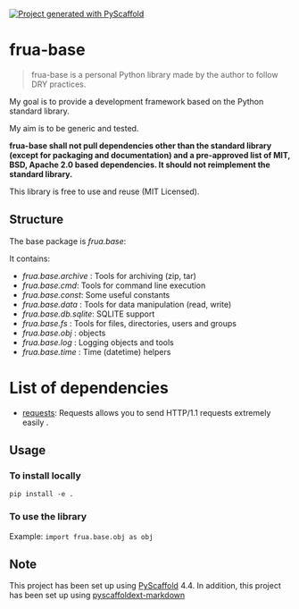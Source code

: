 <!-- These are examples of badges you might want to add to your README:
     please update the URLs accordingly

[![Built Status](https://api.cirrus-ci.com/github/<USER>/base.svg?branch=main)](https://cirrus-ci.com/github/<USER>/base)
[![ReadTheDocs](https://readthedocs.org/projects/base/badge/?version=latest)](https://base.readthedocs.io/en/stable/)
[![Coveralls](https://img.shields.io/coveralls/github/<USER>/base/main.svg)](https://coveralls.io/r/<USER>/base)
[![PyPI-Server](https://img.shields.io/pypi/v/base.svg)](https://pypi.org/project/base/)
[![Conda-Forge](https://img.shields.io/conda/vn/conda-forge/base.svg)](https://anaconda.org/conda-forge/base)
[![Monthly Downloads](https://pepy.tech/badge/base/month)](https://pepy.tech/project/base)
[![Twitter](https://img.shields.io/twitter/url/http/shields.io.svg?style=social&label=Twitter)](https://twitter.com/base)
-->

[![Project generated with PyScaffold](https://img.shields.io/badge/-PyScaffold-005CA0?logo=pyscaffold)](https://pyscaffold.org/)

# frua-base

> frua-base is a personal Python library made by the author to follow DRY practices.

My goal is to provide a development framework based on the Python standard library.

My aim is to be generic and tested.

**frua-base shall not pull dependencies other than the standard library (except for packaging and documentation) and a pre-approved list of MIT, BSD, Apache 2.0 based dependencies. It should not reimplement the standard library.**

This library is free to use and reuse (MIT Licensed).

## Structure

The base package is *frua.base*:

It contains:
- *frua.base.archive* : Tools for archiving (zip, tar)
- *frua.base.cmd*: Tools for command line execution
- *frua.base.const*: Some useful constants 
- *frua.base.data* : Tools for data manipulation (read, write)
- *frua.base.db.sqlite*: SQLITE support
- *frua.base.fs* : Tools for files, directories, users and groups
- *frua.base.obj* : objects
- *frua.base.log* : Logging objects and tools
- *frua.base.time* : Time (datetime) helpers

# List of dependencies

- [requests](https://requests.readthedocs.io/en/latest/): Requests allows you to send HTTP/1.1 requests extremely easily .


## Usage

### To install locally

`pip install -e .`

### To use the library

Example: 
`import frua.base.obj as obj`


<!-- pyscaffold-notes -->

## Note

This project has been set up using [PyScaffold](https://pyscaffold.org/) 4.4.
In addition, this project has been set up using [pyscaffoldext-markdown](https://github.com/pyscaffold/pyscaffoldext-markdown)
